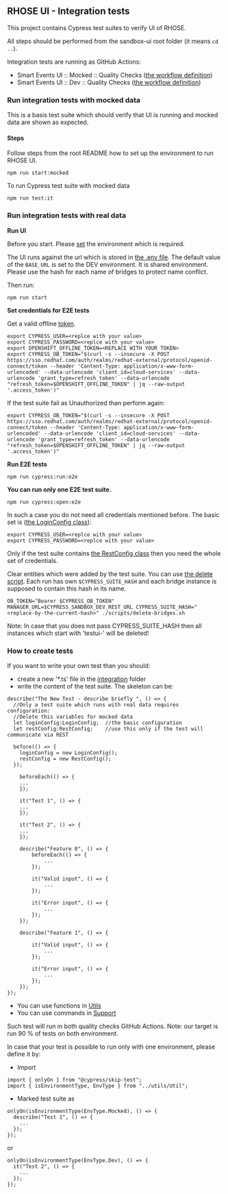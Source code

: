## RHOSE UI - Integration tests

This project contains Cypress test suites to verify UI of RHOSE.

All steps should be performed from the sandbox-ui root folder (it means `cd ..`).

Integration tests are running as GitHub Actions:

- Smart Events UI :: Mocked :: Quality Checks ([the workflow definition](../../.github/workflows/quality-checks.yml))
- Smart Events UI :: Dev :: Quality Checks ([the workflow definition](../../.github/workflows/quality-checks-e2e.yml))

### Run integration tests with mocked data

This is a basis test suite which should verify that UI is running and mocked data are shown as expected.

#### Steps

Follow steps from the root README how to set up the environment to run RHOSE UI.

```
npm run start:mocked
```

To run Cypress test suite with mocked data

```
npm run test:it
```

### Run integration tests with real data

**Run UI**

Before you start. Please [set](../README.md) the environment which is required.

The UI runs against the url which is stored in [the .env file](https://github.com/5733d9e2be6485d52ffa08870cabdee0/sandbox-ui/blob/main/.env).
The default value of the `BASE_URL` is set to the DEV environment. It is shared environment. Please use the hash for each name of bridges to protect name conflict.

Then run:

```
npm run start
```

**Set credentials for E2E tests**

Get a valid offline [token](https://console.redhat.com/openshift/token).

```
export CYPRESS_USER=<replce with your value>
export CYPRESS_PASSWORD=<replce with your value>
export OPENSHIFT_OFFLINE_TOKEN=<REPLACE WITH YOUR TOKEN>
export CYPRESS_OB_TOKEN="$(curl -s --insecure -X POST https://sso.redhat.com/auth/realms/redhat-external/protocol/openid-connect/token --header 'Content-Type: application/x-www-form-urlencoded' --data-urlencode 'client_id=cloud-services' --data-urlencode 'grant_type=refresh_token' --data-urlencode "refresh_token=$OPENSHIFT_OFFLINE_TOKEN" | jq --raw-output '.access_token')"
```

If the test suite fail as Unauthorized than perform again:

```
export CYPRESS_OB_TOKEN="$(curl -s --insecure -X POST https://sso.redhat.com/auth/realms/redhat-external/protocol/openid-connect/token --header 'Content-Type: application/x-www-form-urlencoded' --data-urlencode 'client_id=cloud-services' --data-urlencode 'grant_type=refresh_token' --data-urlencode "refresh_token=$OPENSHIFT_OFFLINE_TOKEN" | jq --raw-output '.access_token')"

```

**Run E2E tests**

```
npm run cypress:run:e2e
```

**You can run only one E2E test suite.**

```
npm run cypress:open:e2e
```

In such a case you do not need all credentials mentioned before. The basic set is ([the LoginConfig class](utils/Config.ts)):

```
export CYPRESS_USER=<replce with your value>
export CYPRESS_PASSWORD=<replce with your value>
```

Only if the test suite contains [the RestConfig class](utils/Config.ts) then you need the whole set of credentials.

Clear entities which were added by the test suite. You can use [the delete script](../scripts/delete-bridges.sh).
Each run has own `$CYPRESS_SUITE_HASH` and each bridge instance is supposed to contain this hash in its name.

```
OB_TOKEN="Bearer $CYPRESS_OB_TOKEN" MANAGER_URL=$CYPRESS_SANDBOX_DEV_REST_URL CYPRESS_SUITE_HASH="<replace-by-the-current-hash>" ./scripts/delete-bridges.sh
```

Note: In case that you does not pass CYPRESS_SUITE_HASH then all instances which start with 'testui-' will be deleted!

### How to create tests

If you want to write your own test than you should:

- create a new '\*.ts' file in the [integration](integration) folder
- write the content of the test suite. The skeleton can be:

```
describe("The New Test - describe briefly ", () => {
  //Only a test suite which runs with real data requires configuration:
  //Delete this variables for mocked data
  let loginConfig:LoginConfig;  //the basic configuration
  let restConfig:RestConfig;    //use this only if the test will communicate via REST

  before(() => {
    loginConfig = new LoginConfig();
    restConfig = new RestConfig();
  });

    beforeEach(() => {
    ...
    });

    it("Test 1", () => {
    ...
    });

    it("Test 2", () => {
    ...
    });

    describe("Feature 0", () => {
        beforeEach(() => {
            ...
        });

        it("Valid input", () => {
            ...
        });

        it("Error input", () => {
            ...
        });
    });

    describe("Feature 1", () => {

        it("Valid input", () => {
            ...
        });

        it("Error input", () => {
            ...
        });
    });
});
```

- You can use functions in [Utils](utils/Util.ts)
- You can use commands in [Support](support)

Such test will run in both quality checks GitHub Actions.
Note: our target is run 90 % of tests on both environment.

In case that your test is possible to run only with one environment, please define it by:

- Import

```
import { onlyOn } from "@cypress/skip-test";
import { isEnvironmentType, EnvType } from "../utils/Util";
```

- Marked test suite as

```
onlyOn(isEnvironmentType(EnvType.Mocked), () => {
  describe("Test 1", () => {
    ...
  });
});
```

or

```
onlyOn(isEnvironmentType(EnvType.Dev), () => {
  it("Test 2", () => {
    ...
  });
});
```
